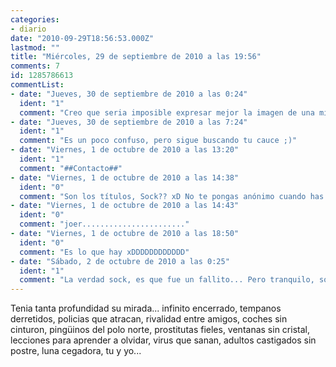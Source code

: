 ```yaml
---
categories:
- diario
date: "2010-09-29T18:56:53.000Z"
lastmod: ""
title: "Miércoles, 29 de septiembre de 2010 a las 19:56"
comments: 7
id: 1285786613
commentList:
- date: "Jueves, 30 de septiembre de 2010 a las 0:24"
  ident: "1"
  comment: "Creo que seria imposible expresar mejor la imagen de una mirada profunda, sobre todo si pertenece a alguien amado y lejano...."
- date: "Jueves, 30 de septiembre de 2010 a las 7:24"
  ident: "1"
  comment: "Es un poco confuso, pero sigue buscando tu cauce ;)"
- date: "Viernes, 1 de octubre de 2010 a las 13:20"
  ident: "1"
  comment: "##Contacto##"
- date: "Viernes, 1 de octubre de 2010 a las 14:38"
  ident: "0"
  comment: "Son los títulos, Sock?? xD No te pongas anónimo cuando has puesto los otros con tu nick, jajajaja. (Ups, qué fallo, jeje)"
- date: "Viernes, 1 de octubre de 2010 a las 14:43"
  ident: "0"
  comment: "joer......................."
- date: "Viernes, 1 de octubre de 2010 a las 18:50"
  ident: "0"
  comment: "Es lo que hay xDDDDDDDDDDDD"
- date: "Sábado, 2 de octubre de 2010 a las 0:25"
  ident: "1"
  comment: "La verdad sock, es que fue un fallito... Pero tranquilo, son poemas buenos, sigue con ellos."
---
```


Tenia tanta profundidad su mirada... infinito encerrado, tempanos derretidos, policias que atracan,  rivalidad entre amigos, coches sin cinturon, pingüinos del polo norte, prostitutas fieles, ventanas sin cristal, lecciones para aprender a olvidar, virus que sanan, adultos castigados sin postre, luna cegadora, tu y yo...